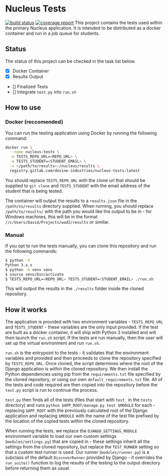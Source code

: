 # Nucleus Tests
[![build status](https://gitlab.com/devine-industries/nucleus-tests/badges/master/build.svg)](https://gitlab.com/devine-industries/nucleus-tests/commits/master)
[![coverage report](https://gitlab.com/devine-industries/nucleus-tests/badges/master/coverage.svg)](https://gitlab.com/devine-industries/nucleus-tests/commits/master)
This project contains the tests used within the primary Nucleus application. It is intended to be distributed as a docker container and run in a job queue for students.

## Status
The status of this project can be checked in the task list below.
- [x] Docker Container
- [x] Results Output
- [] Finalized Tests
- [] Integrate `test.py` into `run.sh`

## How to use
### Docker (reccomended)
You can run the testing application using Docker by running the following command:
```sh
docker run \
  --name nucleus-tests \
  -e TESTS_REPO_URL=<REPO_URL> \
  -e TESTS_STUDENT=<STUDENT_EMAIL> \
  -v </path/to/results>:/nucleus/results \
  registry.gitlab.com/devine-industries/nucleus-tests:latest
```
You should replace `TESTS_REPO_URL` with the clone url that should be supplied to `git clone` and `TESTS_STUDENT` with the email address of the student that is being tested.

The container will output the results to a `results.json` file in the `/path/to/results` directory supplied. When running, you should replace `/path/to/results/` with the path you would like the output to be in - for Windows machines, this will be in the format `//c/Users/David/Projects/wad2/results` or similar.
### Manual
If you opt to run the tests manually, you can clone this repository and run the following commands:
```sh
$ python -V
Python 3.x.x
$ python -m venv venv
$ source venv/bin/activate
$ TESTS_REPO_URL=<REPO_URL> TESTS_STUDENT=<STUDENT_EMAIL> ./run.sh
```
This will output the results in the `./results` folder inside the cloned repository.

## How it works
The application is provided with two environment variables - `TESTS_REPO_URL` and `TESTS_STUDENT` - these variables are the only input provided. If the test are built as a docker container, it will ship with Python 3 installed and will then launch the `run.sh` script. If the tests are run manually, then the user will set up the virtual environment and run `run.sh`.

`run.sh` is the entrypoint to the tests - it validates that the environment variables and provided and then proceeds to clone the repository specified by `TESTS_REPO_URL`. Once cloned, the script determines where the root of the Django application is within the cloned repository. We then install the Python dependencies using pip from the `requirements.txt` file specified by the cloned repository, or using our own `default_requirements.txt` file. All of the tests and code required are then copied into the repository before the `test.py` script is run to continue the process.

`test.py` then finds all of the tests (files that start with `test_` in the `tests` directory) and runs `python $APP_ROOT/manage.py test $MODULE` for each - replacing `$APP_ROOT` with the previously calculated root of the Django application and replacing `$MODULE` with the name of the test file prefixed by the location of the copied tests within the cloned repository.

When running the tests, we replace the `DJANGO_SETTINGS_MODULE` environment variable to load our own custom settings (`modules/settings.py`) that are copied in - these settings inherit all the settings from the cloned repository, but replace the `TEST_RUNNER` setting so that a custom test runner is used. Our runner (`modules/runner.py`) is a subclass of the default `DiscoverRunner` provided by Django - it overrides the `run_suite()` function to log the results of the testing to the output directory before returning them as usual.
